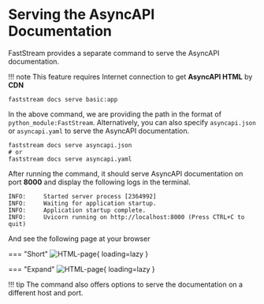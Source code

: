 # Serving the AsyncAPI Documentation

FastStream provides a separate command to serve the AsyncAPI documentation.

!!! note
    This feature requires Internet connection to get **AsyncAPI HTML** by **CDN**

``` shell
faststream docs serve basic:app
```

In the above command, we are providing the path in the format of `python_module:FastStream`. Alternatively, you can also specify `asyncapi.json` or `asyncapi.yaml` to serve the AsyncAPI documentation.

``` shell
faststream docs serve asyncapi.json
# or
faststream docs serve asyncapi.yaml
```

After running the command, it should serve AsyncAPI documentation on port **8000** and display the following logs in the terminal.

``` shell
INFO:     Started server process [2364992]
INFO:     Waiting for application startup.
INFO:     Application startup complete.
INFO:     Uvicorn running on http://localhost:8000 (Press CTRL+C to quit)
```

And see the following page at your browser

=== "Short"
    ![HTML-page](/assets/img/AsyncAPI-basic-html-short.png){ loading=lazy }

=== "Expand"
    ![HTML-page](/assets/img/AsyncAPI-basic-html-full.png){ loading=lazy }

!!! tip
    The command also offers options to serve the documentation on a different host and port.
